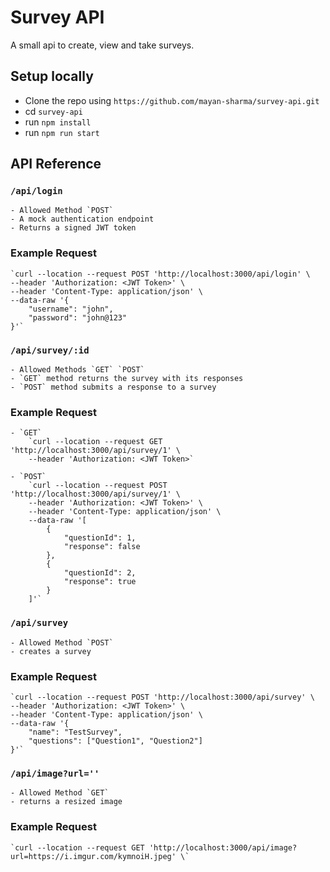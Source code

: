 # Survey API
A small api to create, view and take surveys.

## Setup locally
- Clone the repo using `https://github.com/mayan-sharma/survey-api.git`
- cd `survey-api`
- run `npm install`
- run `npm run start`

## API Reference

### `/api/login`
    - Allowed Method `POST`
    - A mock authentication endpoint
    - Returns a signed JWT token

### Example Request
    `curl --location --request POST 'http://localhost:3000/api/login' \
    --header 'Authorization: <JWT Token>' \
    --header 'Content-Type: application/json' \
    --data-raw '{
        "username": "john",
        "password": "john@123"
    }'` 

### `/api/survey/:id`
    - Allowed Methods `GET` `POST`
    - `GET` method returns the survey with its responses
    - `POST` method submits a response to a survey

### Example Request
    - `GET`
        `curl --location --request GET 'http://localhost:3000/api/survey/1' \
        --header 'Authorization: <JWT Token>`

    - `POST`
        `curl --location --request POST 'http://localhost:3000/api/survey/1' \
        --header 'Authorization: <JWT Token>' \
        --header 'Content-Type: application/json' \
        --data-raw '[
            {
                "questionId": 1,
                "response": false
            },
            {
                "questionId": 2,
                "response": true
            }
        ]'`
        

### `/api/survey`
    - Allowed Method `POST`
    - creates a survey

### Example Request
    `curl --location --request POST 'http://localhost:3000/api/survey' \
    --header 'Authorization: <JWT Token>' \
    --header 'Content-Type: application/json' \
    --data-raw '{
        "name": "TestSurvey",
        "questions": ["Question1", "Question2"]
    }'`

### `/api/image?url=''`
    - Allowed Method `GET`
    - returns a resized image

### Example Request
    `curl --location --request GET 'http://localhost:3000/api/image?url=https://i.imgur.com/kymnoiH.jpeg' \`